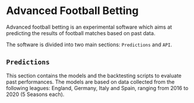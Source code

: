 # Advanced Football Betting

Advanced football betting is an experimental software which aims at predicting the results of football matches based on past data. 

The software is divided into two main sections: `Predictions` and `API`. 

## `Predictions`
This section contains the models and the backtesting scripts to evaluate past performances.
The models are based on data collected from the following leagues: England, Germany, Italy and Spain, ranging from 2016 to 2020 (5 Seasons each).


